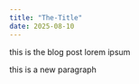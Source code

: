 ```yaml
---
title: "The-Title"
date: 2025-08-10
---
```


this is the blog post lorem ipsum

this is a new paragraph
